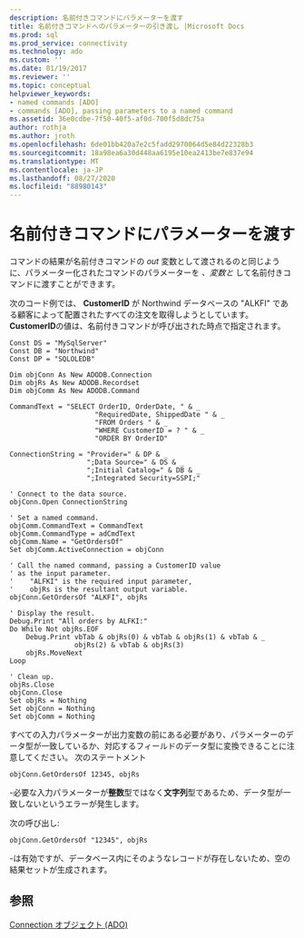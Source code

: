 ```yaml
---
description: 名前付きコマンドにパラメーターを渡す
title: 名前付きコマンドへのパラメーターの引き渡し |Microsoft Docs
ms.prod: sql
ms.prod_service: connectivity
ms.technology: ado
ms.custom: ''
ms.date: 01/19/2017
ms.reviewer: ''
ms.topic: conceptual
helpviewer_keywords:
- named commands [ADO]
- commands [ADO], passing parameters to a named command
ms.assetid: 36e0cdbe-7f50-40f5-af0d-700f5d8dc75a
author: rothja
ms.author: jroth
ms.openlocfilehash: 6de01bb420a7e2c5fadd2970064d5e84d22328b3
ms.sourcegitcommit: 18a98ea6a30d448aa6195e10ea2413be7e837e94
ms.translationtype: MT
ms.contentlocale: ja-JP
ms.lasthandoff: 08/27/2020
ms.locfileid: "88980143"
---
```

# <a name="passing-parameters-to-a-named-command"></a>名前付きコマンドにパラメーターを渡す
コマンドの結果が名前付きコマンドの *out* 変数として渡されるのと同じように、パラメーター化されたコマンドのパラメーターを *、変数と* して名前付きコマンドに渡すことができます。  
  
 次のコード例では、 **CustomerID** が Northwind データベースの "ALKFI" である顧客によって配置されたすべての注文を取得しようとしています。 **CustomerID**の値は、名前付きコマンドが呼び出された時点で指定されます。  
  
```  
Const DS = "MySqlServer"  
Const DB = "Northwind"  
Const DP = "SQLOLEDB"  
  
Dim objConn As New ADODB.Connection  
Dim objRs As New ADODB.Recordset  
Dim objComm As New ADODB.Command  
  
CommandText = "SELECT OrderID, OrderDate, " & _  
                     "RequiredDate, ShippedDate " & _  
                     "FROM Orders " & _  
                     "WHERE CustomerID = ? " & _  
                     "ORDER BY OrderID"  
  
ConnectionString = "Provider=" & DP & _  
                   ";Data Source=" & DS & _  
                   ";Initial Catalog=" & DB & _  
                   ";Integrated Security=SSPI;"  
  
' Connect to the data source.  
objConn.Open ConnectionString  
  
' Set a named command.  
objComm.CommandText = CommandText  
objComm.CommandType = adCmdText  
objComm.Name = "GetOrdersOf"  
Set objComm.ActiveConnection = objConn  
  
' Call the named command, passing a CustomerID value  
' as the input parameter.   
'    "ALFKI" is the required input parameter,  
'    objRs is the resultant output variable.  
objConn.GetOrdersOf "ALKFI", objRs  
  
' Display the result.  
Debug.Print "All orders by ALFKI:"  
Do While Not objRs.EOF  
    Debug.Print vbTab & objRs(0) & vbTab & objRs(1) & vbTab & _  
                objRs(2) & vbTab & objRs(3)  
    objRs.MoveNext  
Loop  
  
' Clean up.  
objRs.Close  
objConn.Close  
Set objRs = Nothing  
Set objConn = Nothing  
Set objComm = Nothing  
```  
  
 すべての入力パラメーターが出力変数の前にある必要があり、パラメーターのデータ型が一致しているか、対応するフィールドのデータ型に変換できることに注意してください。 次のステートメント  
  
```  
objConn.GetOrdersOf 12345, objRs  
```  
  
 -必要な入力パラメーターが**整数**型ではなく**文字列**型であるため、データ型が一致しないというエラーが発生します。  
  
 次の呼び出し:  
  
```  
objConn.GetOrdersOf "12345", objRs  
```  
  
 -は有効ですが、データベース内にそのようなレコードが存在しないため、空の結果セットが生成されます。  
  
## <a name="see-also"></a>参照  
 [Connection オブジェクト (ADO)](../../../ado/reference/ado-api/connection-object-ado.md)

